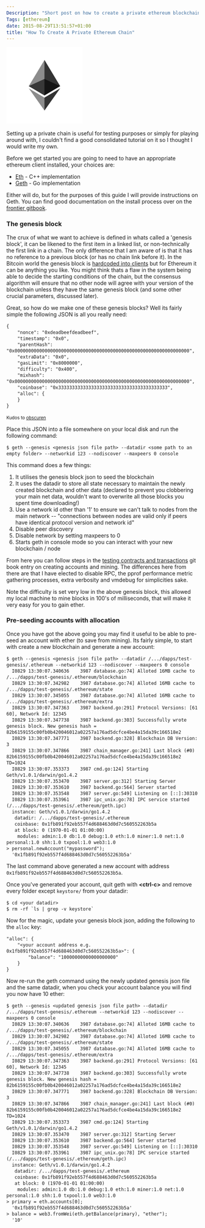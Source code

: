 ```yaml
---
Description: "Short post on how to create a private ethereum blockchain for testing contracts or playing around with"
Tags: [ethereum]
date: 2015-08-29T13:51:57+01:00
title: "How To Create A Private Ethereum Chain"
---
```


<div class="container-fluid">
	<div class="row">
		<div class="col-xs-12 col-md-3">
			<img src="/media/2015/08/ethereum-logo.png" title="Ethereum logo" class="img-responsive img-thumbnail img-circle center-block">
		</div>
		<div class="col-xs-12 col-md-9">
			<p class="lead">Setting up a private chain is useful for testing purposes or simply for playing around with, I couldn't find a good consolidated tutorial on it so I thought I would write my own.</p>
			<p>Before we get started you are going to need to have an appropriate ethereum client installed, your choices are:</p>
			<ul>
				<li>
					<a href="https://github.com/ethereum/cpp-ethereum/wiki">Eth</a> - C++ implementation
				</li>
				<li>
					<a href="https://github.com/ethereum/go-ethereum/wiki">Geth</a> - Go implementation
				</li>
			</ul>
			<p>Either will do, but for the purposes of this guide I will provide instructions on Geth. You can find good documentation on the install process over on the <a href="http://ethereum.gitbooks.io/frontier-guide/content/getting_a_client.html">frontier gitbook</a>.</p>
		</div>
	</div>
</div>

<h3>The genesis block</h3>

The crux of what we want to achieve is defined in whats called a 'genesis block', it can be likened to the first item in a linked list, or non-technically the first link in a chain. The only difference that I am aware of is that it has no reference to a previous block (or has no chain link before it). In the Bitcoin world the genesis block is [hardcoded into clients](https://en.bitcoin.it/wiki/Genesis_block) but for Ethereum it can be anything you like. You might think thats a flaw in the system being able to decide the starting conditions of the chain, but the consensus algorithm will ensure that no other node will agree with your version of the blockchain unless they have the same genesis block (and some other crucial parameters, discussed later).

Great, so how do we make one of these genesis blocks? Well its fairly simple the following JSON is all you really need:

```
{
	"nonce": "0xdeadbeefdeadbeef",
	"timestamp": "0x0",
	"parentHash": "0x0000000000000000000000000000000000000000000000000000000000000000",
	"extraData": "0x0",
	"gasLimit": "0x8000000",
	"difficulty": "0x400",
	"mixhash": "0x0000000000000000000000000000000000000000000000000000000000000000",
	"coinbase": "0x3333333333333333333333333333333333333333",
	"alloc": {
	}
}
```

<small>Kudos to <a href="https://github.com/obscuren">obscuren</a></small>

Place this JSON into a file somewhere on your local disk and run the following command:

```
$ geth --genesis <genesis json file path> --datadir <some path to an empty folder> --networkid 123 --nodiscover --maxpeers 0 console
```

This command does a few things:

1. It utilises the genesis block json to seed the blockchain
2. It uses the datadir to store all state necessary to maintain the newly created blockchain and other data (declared to prevent you clobbering your main net data, wouldn't want to overwrite all those blocks you spent time downloading!)
3. Use a network id other than '1' to ensure we can't talk to nodes from the main network -- "connections between nodes are valid only if peers have identical protocol version and network id"
4. Disable peer discovery
5. Disable network by setting maxpeers to 0
6. Starts geth in console mode so you can interact with your new blockchain / node

From here you can follow steps in the [testing contracts and transactions](http://ethereum.gitbooks.io/frontier-guide/content/testing_contracts_and_transactions.html) git book entry on creating accounts and mining. The differences here from there are that I have elected to disable RPC, the pprof performance metric gathering processes, extra verbosity and vmdebug for simplicities sake.

Note the difficulty is set very low in the above genesis block, this allowed my local machine to mine blocks in 100's of milliseconds, that will make it very easy for you to gain ether.

<h3>Pre-seeding accounts with allocation</h3>

Once you have got the above going you may find it useful to be able to pre-seed an account with ether (to save from mining). Its fairly simple, to start with create a new blockchain and generate a new account:

```
$ geth --genesis <genesis json file path> --datadir /.../dapps/test-genesis/.ethereum --networkid 123 --nodiscover --maxpeers 0 console
  I0829 13:30:07.340636    3987 database.go:74] Alloted 16MB cache to /.../dapps/test-genesis/.ethereum/blockchain
  I0829 13:30:07.342982    3987 database.go:74] Alloted 16MB cache to /.../dapps/test-genesis/.ethereum/state
  I0829 13:30:07.345055    3987 database.go:74] Alloted 16MB cache to /.../dapps/test-genesis/.ethereum/extra
  I0829 13:30:07.347363    3987 backend.go:291] Protocol Versions: [61 60], Network Id: 12345
  I0829 13:30:07.347738    3987 backend.go:303] Successfully wrote genesis block. New genesis hash = 82b6159155c00fb0b420046012a02257a176ad5dcfce4be4a15da39c166518e2
  I0829 13:30:07.347771    3987 backend.go:328] Blockchain DB Version: 3
  I0829 13:30:07.347866    3987 chain_manager.go:241] Last block (#0) 82b6159155c00fb0b420046012a02257a176ad5dcfce4be4a15da39c166518e2 TD=1024
  I0829 13:30:07.353373    3987 cmd.go:124] Starting Geth/v1.0.1/darwin/go1.4.2
  I0829 13:30:07.353470    3987 server.go:312] Starting Server
  I0829 13:30:07.353610    3987 backend.go:564] Server started
  I0829 13:30:07.353548    3987 server.go:549] Listening on [::]:30310
  I0829 13:30:07.353961    3987 ipc_unix.go:78] IPC service started (/.../dapps/test-genesis/.ethereum/geth.ipc)
  instance: Geth/v1.0.1/darwin/go1.4.2
   datadir: /.../dapps/test-genesis/.ethereum
   coinbase: 0x1fb891f92eb557f4d688463d0d7c560552263b5a
   at block: 0 (1970-01-01 01:00:00)
    modules: admin:1.0 db:1.0 debug:1.0 eth:1.0 miner:1.0 net:1.0 personal:1.0 shh:1.0 txpool:1.0 web3:1.0
> personal.newAccount("mypassword");
  '0x1fb891f92eb557f4d688463d0d7c560552263b5a'
```

The last command above generated a new account with address `0x1fb891f92eb557f4d688463d0d7c560552263b5a`. 

Once you've generated your account, quit geth with **&lt;ctrl-c&gt;** and remove every folder except `keystore/` from your datadir:

```
$ cd <your datadir>
$ rm -rf `ls | grep -v keystore`
```

Now for the magic, update your genesis block json, adding the following to the `alloc` key:

```
"alloc": {
	"<your account address e.g. 0x1fb891f92eb557f4d688463d0d7c560552263b5a>": {
		"balance": "10000000000000000000"
	}
}
```

Now re-run the geth command using the newly updated genesis json file and the same datadir, when you check your account balance you will find you now have 10 ether:

```
$ geth --genesis <updated genesis json file path> --datadir /.../dapps/test-genesis/.ethereum --networkid 123 --nodiscover --maxpeers 0 console
  I0829 13:30:07.340636    3987 database.go:74] Alloted 16MB cache to /.../dapps/test-genesis/.ethereum/blockchain
  I0829 13:30:07.342982    3987 database.go:74] Alloted 16MB cache to /.../dapps/test-genesis/.ethereum/state
  I0829 13:30:07.345055    3987 database.go:74] Alloted 16MB cache to /.../dapps/test-genesis/.ethereum/extra
  I0829 13:30:07.347363    3987 backend.go:291] Protocol Versions: [61 60], Network Id: 12345
  I0829 13:30:07.347738    3987 backend.go:303] Successfully wrote genesis block. New genesis hash = 82b6159155c00fb0b420046012a02257a176ad5dcfce4be4a15da39c166518e2
  I0829 13:30:07.347771    3987 backend.go:328] Blockchain DB Version: 3
  I0829 13:30:07.347866    3987 chain_manager.go:241] Last block (#0) 82b6159155c00fb0b420046012a02257a176ad5dcfce4be4a15da39c166518e2 TD=1024
  I0829 13:30:07.353373    3987 cmd.go:124] Starting Geth/v1.0.1/darwin/go1.4.2
  I0829 13:30:07.353470    3987 server.go:312] Starting Server
  I0829 13:30:07.353610    3987 backend.go:564] Server started
  I0829 13:30:07.353548    3987 server.go:549] Listening on [::]:30310
  I0829 13:30:07.353961    3987 ipc_unix.go:78] IPC service started (/.../dapps/test-genesis/.ethereum/geth.ipc)
  instance: Geth/v1.0.1/darwin/go1.4.2
   datadir: /.../dapps/test-genesis/.ethereum
   coinbase: 0x1fb891f92eb557f4d688463d0d7c560552263b5a
   at block: 0 (1970-01-01 01:00:00)
    modules: admin:1.0 db:1.0 debug:1.0 eth:1.0 miner:1.0 net:1.0 personal:1.0 shh:1.0 txpool:1.0 web3:1.0
> primary = eth.accounts[0];
  '0x1fb891f92eb557f4d688463d0d7c560552263b5a'
> balance = web3.fromWei(eth.getBalance(primary), "ether");
  '10'
```
